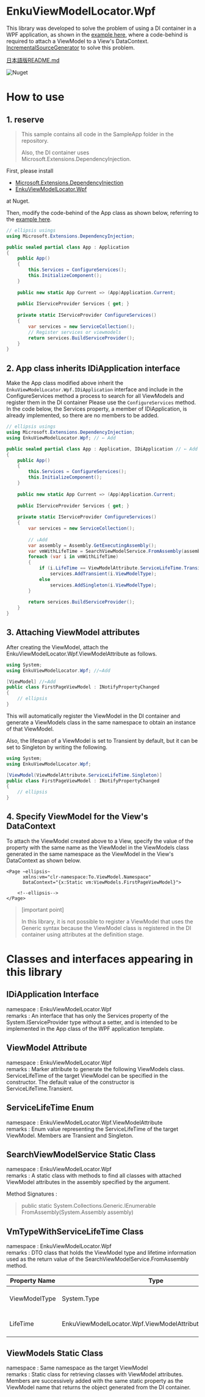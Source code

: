 # EnkuViewModelLocator.Wpf

This library was developed to solve the problem of using a DI container in a WPF application, as shown in the [example here](https://learn.microsoft.com/ja-jp/dotnet/communitytoolkit/mvvm/ioc), where a code-behind is required to attach a ViewModel to a View's DataContext. [IncrementalSourceGenerator](https://github.com/dotnet/roslyn/blob/main/docs/features/incremental-generators.md) to solve this problem.

[日本語版README.md](./README-jp.md)  

![Nuget](https://img.shields.io/nuget/dt/EnkuViewModelLocator.Wpf?color=purple&logo=Nuget&logoColor=blue&style=social)

# How to use

## 1. reserve

> This sample contains all code in the SampleApp folder in the repository.
>
> Also, the DI container uses Microsoft.Extensions.DependencyInjection.

First, please install

- [Microsoft.Extensions.DependencyInjection](https://www.nuget.org/packages/Microsoft.Extensions.DependencyInjection)
- [EnkuViewModelLocator.Wpf](https://www.nuget.org/packages/EnkuViewModelLocator.Wpf)

at Nuget.

Then, modify the code-behind of the App class as shown below, referring to the [example here](https://learn.microsoft.com/ja-jp/dotnet/communitytoolkit/mvvm/ioc).

```c#
// ellipsis usings
using Microsoft.Extensions.DependencyInjection;

public sealed partial class App : Application
{
    public App()
    {
        this.Services = ConfigureServices();
        this.InitializeComponent();
    }
    
    public new static App Current => (App)Application.Current;
    
    public IServiceProvider Services { get; }
    
    private static IServiceProvider ConfigureServices()
    {
        var services = new ServiceCollection();
        // Register services or viewmodels
        return services.BuildServiceProvider();
    }
}
```

## 2. App class inherits IDiApplication interface

Make the App class modified above inherit the `EnkuViewModelLocator.Wpf.IDiApplication` interface and include in the ConfigureServices method a process to search for all ViewModels and register them in the DI container Please use the `ConfigureServices` method.<br/>In the code below, the Services property, a member of IDiApplication, is already implemented, so there are no members to be added.

```c#
// ellipsis usings
using Microsoft.Extensions.DependencyInjection;
using EnkuViewModelLocator.Wpf; // ← Add

public sealed partial class App : Application, IDiApplication // ← Add
{
    public App()
    {
        this.Services = ConfigureServices();
        this.InitializeComponent();
    }
    
    public new static App Current => (App)Application.Current;
    
    public IServiceProvider Services { get; }
    
    private static IServiceProvider ConfigureServices()
    {
        var services = new ServiceCollection();
        
        // ↓Add
        var assembly = Assembly.GetExecutingAssembly();
        var vmWithLifeTime = SearchViewModelService.FromAssembly(assembly);
        foreach (var i in vmWithLifeTime)
        {
            if (i.LifeTime == ViewModelAttribute.ServiceLifeTime.Transient)
                services.AddTransient(i.ViewModelType);
            else
                services.AddSingleton(i.ViewModelType);
        }
        
        return services.BuildServiceProvider();
    }
}
```

## 3. Attaching ViewModel attributes

After creating the ViewModel, attach the EnkuViewModelLocator.Wpf.ViewModelAttribute as follows.

```c#
using System;
using EnkuViewModelLocator.Wpf; //←Add

[ViewModel] //←Add
public class FirstPageViewModel : INotifyPropertyChanged
{
    // ellipsis
}
```

This will automatically register the ViewModel in the DI container and generate a ViewModels class in the same namespace to obtain an instance of that ViewModel.

Also, the lifespan of a ViewModel is set to Transient by default, but it can be set to Singleton by writing the following.

```c#
using System;
using EnkuViewModelLocator.Wpf;

[ViewModel(ViewModelAttribute.ServiceLifeTime.Singleton)]
public class FirstPageViewModel : INotifyPropertyChanged
{
    // ellipsis
}
```

## 4. Specify ViewModel for the View's DataContext

To attach the ViewModel created above to a View, specify the value of the property with the same name as the ViewModel in the ViewModels class generated in the same namespace as the ViewModel in the View's DataContext as shown below.

```xaml
<Page ~ellipsis~
      xmlns:vm="clr-namespace:To.ViewModel.Namespace"
      DataContext="{x:Static vm:ViewModels.FirstPageViewModel}">

    <!--ellipsis-->
</Page>
```

> [important point]
>
> In this library, it is not possible to register a ViewModel that uses the Generic syntax because the ViewModel class is registered in the DI container using attributes at the definition stage.

# Classes and interfaces appearing in this library

## IDiApplication Interface

namespace : EnkuViewModelLocator.Wpf<br/>remarks : An interface that has only the Services property of the System.IServiceProvider type without a setter, and is intended to be implemented in the App class of the WPF application template.

## ViewModel Attribute

namespace : EnkuViewModelLocator.Wpf<br/>remarks : Marker attribute to generate the following ViewModels class. ServiceLifeTime of the target ViewModel can be specified in the constructor. The default value of the constructor is ServiceLifeTime.Transient.

## ServiceLifeTime Enum

namespace : EnkuViewModelLocator.Wpf.ViewModelAttribute<br/>remarks : Enum value representing the ServiceLifeTime of the target ViewModel. Members are Transient and Singleton.

## SearchViewModelService Static Class

namespace : EnkuViewModelLocator.Wpf<br/>remarks : A static class with methods to find all classes with attached ViewModel attributes in the assembly specified by the argument.

Method Signatures : 

> public static System.Collections.Generic.IEnumerable<VmTypeWithServiceLifeTime> FromAssembly(System.Assembly assembly)

## VmTypeWithServiceLifeTime Class

namespace : EnkuViewModelLocator.Wpf<br/>remarks : DTO class that holds the ViewModel type and lifetime information used as the return value of the SearchViewModelService.FromAssembly method.

| Property Name  | Type                                                          | Remarks                           |
| ------------- | ----------------------------------------------------------- | ------------------------------ |
| ViewModelType | System.Type                                                 | ViewModel type information     |
| LifeTime      | EnkuViewModelLocator.Wpf.ViewModelAttribute.ServiceLifeTime | ViewModel Lifetime Information |

## ViewModels Static Class

namespace : Same namespace as the target ViewModel<br/>remarks : Static class for retrieving classes with ViewModel attributes. Members are successively added with the same static property as the ViewModel name that returns the object generated from the DI container.

